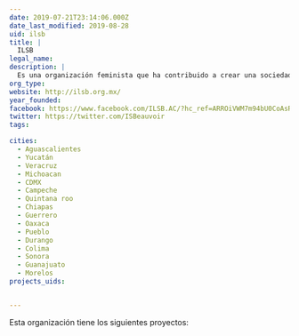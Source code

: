 ```yaml
---
date: 2019-07-21T23:14:06.000Z
date_last_modified: 2019-08-28
uid: ilsb
title: |
  ILSB
legal_name: 
description: |
  Es una organización feminista que ha contribuido a crear una sociedad más justa y democrática a través del conocimiento, la innovación y la formación de liderazgos sociales con perspectiva de género.
org_type: 
website: http://ilsb.org.mx/
year_founded: 
facebook: https://www.facebook.com/ILSB.AC/?hc_ref=ARROiVWM7m94bU0CoAsR2kaNNzuz9WA1-lRiOv4nxqtWZyKeWhe9mIvWfakuQngVrfE&fref=nf
twitter: https://twitter.com/ISBeauvoir
tags:

cities: 
  - Aguascalientes
  - Yucatán
  - Veracruz
  - Michoacan
  - CDMX
  - Campeche
  - Quintana roo
  - Chiapas
  - Guerrero
  - Oaxaca
  - Pueblo
  - Durango
  - Colima
  - Sonora
  - Guanajuato
  - Morelos
projects_uids:


---
```


Esta organización tiene los siguientes proyectos:


